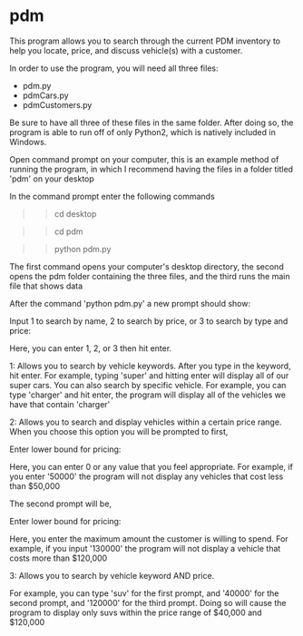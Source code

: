 # pdm
This program allows you to search through the current PDM inventory to help you locate, price, and discuss vehicle(s) with a customer. 

In order to use the program, you will need all three files:
- pdm.py
- pdmCars.py
- pdmCustomers.py

Be sure to have all three of these files in the same folder. After doing so, the program is able to run off of only Python2, which is natively included in Windows.

Open command prompt on your computer, this is an example method of running the program, in which I recommend having the files in a folder titled 'pdm' on your desktop

In the command prompt enter the following commands
>> cd desktop 

>> cd pdm

>> python pdm.py

The first command opens your computer's desktop directory, the second opens the pdm folder containing the three files, and the third runs the main file that shows data

After the command 'python pdm.py' a new prompt should show:

Input 1 to search by name, 2 to search by price, or 3 to search by type and price:

Here, you can enter 1, 2, or 3 then hit enter. 

1: Allows you to search by vehicle keywords. After you type in the keyword, hit enter. For example, typing 'super' and hitting enter will display all of our super cars. 
You can also search by specific vehicle. For example, you can type 'charger' and hit enter, the program will display all of the vehicles we have that contain 'charger'

2: Allows you to search and display vehicles within a certain price range. When you choose this option you will be prompted to first, 

Enter lower bound for pricing:

Here, you can enter 0 or any value that you feel appropriate. For example, if you enter '50000' the program will not display any vehicles that cost less than $50,000

The second prompt will be, 

Enter lower bound for pricing:

Here, you enter the maximum amount the customer is willing to spend. For example, if you input '130000' the program will not display a vehicle that costs more
than $120,000

3: Allows you to search by vehicle keyword AND price.

For example, you can type 'suv' for the first prompt, and '40000' for the second prompt, and '120000' for the third prompt. Doing so will cause the program to 
display only suvs within the price range of $40,000 and $120,000
